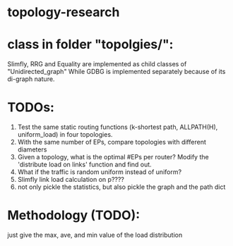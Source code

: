 # topology-research

# class in folder "topolgies/":
Slimfly, RRG and Equality are implemented as child classes of "Unidirected_graph"
While GDBG is implemented separately because of its di-graph nature.

# TODOs: 
1. Test the same static routing functions (k-shortest path, ALLPATH(H), uniform_load) in four topologies.
2. With the same number of EPs, compare topologies with different diameters
3. Given a topology, what is the optimal #EPs per router? Modify the 'distribute load on links' function and find out. 
4. What if the traffic is random uniform instead of uniform?
5. Slimfly link load calculation on p????
7. not only pickle the statistics, but also pickle the graph and the path dict

# Methodology (TODO):
just give the max, ave, and min value of the load distribution
